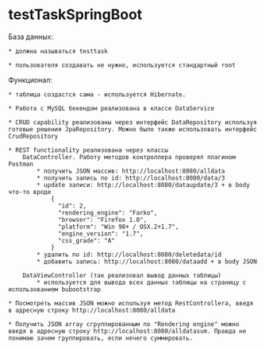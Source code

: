# testTaskSpringBoot

База данных:

	* должна называться testtask
	
	* пользователя создавать не нужно, используется стандартный root

Функционал:

	* таблица создастся сама - используется Hibernate.
	
	* Работа с MySQL бекендом реализована в классе DataService
	
	* CRUD capability реализованы через интерфейс DataRepository используя готовые решения JpaRepository. Можно было также использовать интерфейс CrudRepository
	
	* REST functionality реализована через классы 
		DataController. Работу методов контроллера проверял плагином Postman 
			* получить JSON массив: http://localhost:8080/alldata
			* получить запись по id: http://localhost:8080/data/3
			* update записи: http://localhost:8080/dataupdate/3 + в body что-то вроде 
				{
				  "id": 2,
				  "rendering_engine": "Farko",
				  "browser": "Firefox 1.0",
				  "platform": "Win 98+ / OSX.2+1.7",
				  "engine_version": "1.7",
				  "css_grade": "A"
				}
			* удалить по id: http://localhost:8080/deletedata/id
			* добавить запись: http://localhost:8080/dataadd + в body JSON
			
		DataViewController (так реализовал вывод данных таблицы)
			* используется для вывода всех данных таблицы на страницу с использованием bubootstrap
			
	* Посмотреть массив JSON можно используя метод RestControllera, введя в адресную строку http://localhost:8080/alldata
	
	* Получить JSON array сгруппированным по "Rendering engine" можно введя в адресную строку http://localhost:8080/alldatasum. Правда не понимаю зачем группировать, если нечего суммировать.
